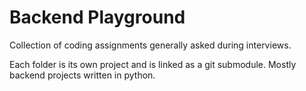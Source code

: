 # Backend Playground
Collection of coding assignments generally asked during interviews. 

Each folder is its own project and is linked as a git submodule. Mostly backend projects written in python.
